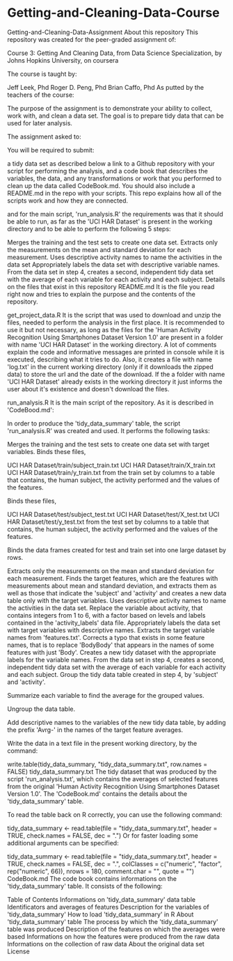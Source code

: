 # Getting-and-Cleaning-Data-Course
Getting-and-Cleaning-Data-Assignment
About this repository
This repository was created for the peer-graded assignment of:

Course 3: Getting And Cleaning Data, from Data Science Specialization, by Johns Hopkins University, on coursera

The course is taught by:

Jeff Leek, Phd
Roger D. Peng, Phd
Brian Caffo, Phd
As putted by the teachers of the course:

The purpose of the assignment is to demonstrate your ability to collect, work with, and clean a data set. The goal is to prepare tidy data that can be used for later analysis.

The assignment asked to:

You will be required to submit:

a tidy data set as described below
a link to a Github repository with your script for performing the analysis, and
a code book that describes the variables, the data, and any transformations or work that you performed to clean up the data called CodeBook.md.
You should also include a README.md in the repo with your scripts. This repo explains how all of the scripts work and how they are connected.

and for the main script, 'run_analysis.R' the requirements was that it should be able to run, as far as the 'UCI HAR Dataset' is present in the working directory and to be able to perform the following 5 steps:

Merges the training and the test sets to create one data set.
Extracts only the measurements on the mean and standard deviation for each measurement.
Uses descriptive activity names to name the activities in the data set
Appropriately labels the data set with descriptive variable names.
From the data set in step 4, creates a second, independent tidy data set with the average of each variable for each activity and each subject.
Details on the files that exist in this repository
README.md
It is the file you read right now and tries to explain the purpose and the contents of the repository.

get_project_data.R
It is the script that was used to download and unzip the files, needed to perform the analysis in the first place. It is recommended to use it but not necessary, as long as the files for the 'Human Activity Recognition Using Smartphones Dataset Version 1.0' are present in a folder with name 'UCI HAR Dataset' in the working directory. A lot of comments explain the code and informative messages are printed in console while it is executed, describing what it tries to do. Also, it creates a file with name 'log.txt' in the current working directory (only if it downloads the zipped data) to store the url and the date of the download. If the a folder with name 'UCI HAR Dataset' already exists in the working directory it just informs the user about it's existence and doesn't download the files.

run_analysis.R
It is the main script of the repository. As it is described in 'CodeBood.md':

In order to produce the 'tidy_data_summary' table, the script 'run_analysis.R' was created and used. It performs the following tasks:

Merges the training and the test sets to create one data set with target variables.
Binds these files,

UCI HAR Dataset/train/subject_train.txt
UCI HAR Dataset/train/X_train.txt
UCI HAR Dataset/train/y_train.txt
from the train set by columns to a table that contains, the human subject, the activity performed and the values of the features.

Binds these files,

UCI HAR Dataset/test/subject_test.txt
UCI HAR Dataset/test/X_test.txt
UCI HAR Dataset/test/y_test.txt
from the test set by columns to a table that contains, the human subject, the activity performed and the values of the features.

Binds the data frames created for test and train set into one large dataset by rows.

Extracts only the measurements on the mean and standard deviation for each measurement.
Finds the target features, which are the features with measurements about mean and standard deviation, and extracts them as well as those that indicate the 'subject' and 'activity' and creates a new data table only with the target variables.
Uses descriptive activity names to name the activities in the data set.
Replace the variable about activity, that contains integers from 1 to 6, with a factor based on levels and labels contained in the 'activity_labels' data file.
Appropriately labels the data set with target variables with descriptive names.
Extracts the target variable names from 'features.txt'.
Corrects a typo that exists in some feature names, that is to replace 'BodyBody' that appears in the names of some features with just 'Body'.
Creates a new tidy dataset with the appropriate labels for the variable names.
From the data set in step 4, creates a second, independent tidy data set with the average of each variable for each activity and each subject.
Group the tidy data table created in step 4, by 'subject' and 'activity'.

Summarize each variable to find the average for the grouped values.

Ungroup the data table.

Add descriptive names to the variables of the new tidy data table, by adding the prefix 'Avrg-' in the names of the target feature averages.

Write the data in a text file in the present working directory, by the command:

write.table(tidy_data_summary, "tidy_data_summary.txt", row.names = FALSE) 
tidy_data_summary.txt
The tidy dataset that was produced by the script 'run_analysis.txt', which contains the averages of selected features from the original 'Human Activity Recognition Using Smartphones Dataset Version 1.0'. The 'CodeBook.md' contains the details about the 'tidy_data_summary' table.

To read the table back on R correctly, you can use the following command:

tidy_data_summary <- read.table(file = "tidy_data_summary.txt",
                                header = TRUE, check.names = FALSE, dec = ".") 
Or for faster loading some additional arguments can be specified:

tidy_data_summary <- read.table(file  = "tidy_data_summary.txt", 
                                header = TRUE, check.names = FALSE, dec = ".", 
                                colClasses = c("numeric", "factor", rep("numeric", 66)), 
                                nrows = 180, comment.char = "", quote = "") 
CodeBook.md
The code book contains informations on the 'tidy_data_summary' table. It consists of the following:

Table of Contents
Informations on 'tidy_data_summary' data table
Identificators and averages of features
Description for the variables of 'tidy_data_summary'
How to load 'tidy_data_summary' in R
About 'tidy_data_summary' table
The process by which the 'tidy_data_summary' table was produced
Description of the features on which the averages were based
Informations on how the features were produced from the raw data
Informations on the collection of raw data
About the original data set
License
